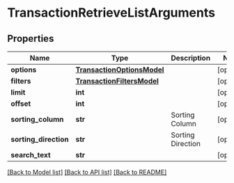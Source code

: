 # TransactionRetrieveListArguments

## Properties
Name | Type | Description | Notes
------------ | ------------- | ------------- | -------------
**options** | [**TransactionOptionsModel**](TransactionOptionsModel.md) |  | [optional] 
**filters** | [**TransactionFiltersModel**](TransactionFiltersModel.md) |  | [optional] 
**limit** | **int** |  | [optional] 
**offset** | **int** |  | [optional] 
**sorting_column** | **str** | Sorting Column | [optional] 
**sorting_direction** | **str** | Sorting Direction | [optional] 
**search_text** | **str** |  | [optional] 

[[Back to Model list]](../README.md#documentation-for-models) [[Back to API list]](../README.md#documentation-for-api-endpoints) [[Back to README]](../README.md)


